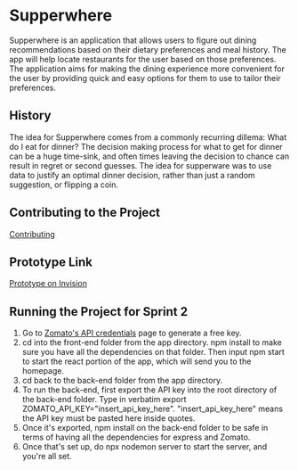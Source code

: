 # Supperwhere

Supperwhere is an application that allows users to figure out dining recommendations based on their dietary preferences and meal history. The app will help locate restaurants for the user based on those preferences. The application aims for making the dining experience more convenient for the user by providing quick and easy options for them to use to tailor their preferences. 

## History

The idea for Supperwhere comes from a commonly recurring dillema: What do I eat for dinner? The decision making process for what to get for dinner can be a huge time-sink, and often times leaving the decision to chance can result in regret or second guesses. The idea for supperware was to use data to justify an optimal dinner decision, rather than just a random suggestion, or flipping a coin.

## Contributing to the Project

[Contributing](https://github.com/nyu-software-engineering/spring-2020-crystal-balboa/blob/master/CONTRIBUTING.md)

## Prototype Link

[Prototype on Invision](https://projects.invisionapp.com/share/MGW6PTTJ4HP#/screens/407491823_Login_Page)

## Running the Project for Sprint 2

1. Go to [Zomato's API credentials](https://developers.zomato.com/api#headline2) page to generate a free key.
2. cd into the front-end folder from the app directory. npm install to make sure you have all the dependencies on that folder. Then input npm start to start the react portion of the app, which will send you to the homepage.
3. cd back to the back-end folder from the app directory.
4. To run the back-end, first export the API key into the root directory of the back-end folder. Type in verbatim export ZOMATO_API_KEY="insert_api_key_here". "insert_api_key_here" means the API key must be pasted here inside quotes.
5. Once it's exported, npm install on the back-end folder to be safe in terms of having all the dependencies for express and Zomato.
6. Once that's set up, do npx nodemon server to start the server, and you're all set.